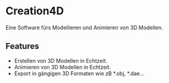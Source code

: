 # Creation4D
Eine Software fürs Modellieren und Animieren von 3D Modellen.

## Features
* Erstellen von 3D Modellen in Echtzeit.
* Animieren von 3D Modellen in Echtzeit.
* Export in gängigen 3D Formaten wie zB *.obj, *.dae...
